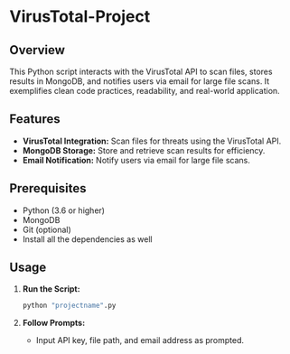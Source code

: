 # VirusTotal-Project

## Overview

This Python script interacts with the VirusTotal API to scan files, stores results in MongoDB, and notifies users via email for large file scans. It exemplifies clean code practices, readability, and real-world application.

## Features

- **VirusTotal Integration:** Scan files for threats using the VirusTotal API.
- **MongoDB Storage:** Store and retrieve scan results for efficiency.
- **Email Notification:** Notify users via email for large file scans.

## Prerequisites

- Python (3.6 or higher)
- MongoDB
- Git (optional)
- Install all the dependencies as well

## Usage

1. **Run the Script:**

    ```bash
    python "projectname".py
    ```

2. **Follow Prompts:**

    - Input API key, file path, and email address as prompted.
